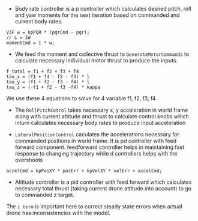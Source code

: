 * Body rate controller is a p controller which calculates desired pitch, roll and yaw moments for the next iteration based on commanded and current body rates.

```
V3F w = kpPQR * (pqrCmd - pqr);
// L = IW
momentCmd = I * w;
```

* We feed the moment and collective thrust to `GenerateMotorCommands` to calculate necessary individual motor thrust to produce the inputs.

```
f_total = f1 + f2 + f3 + f4
tau_x = (f1 + f4 - f2 - f3) * l
tau_y = (f1 + f2 - f3 - f4) * l
tau_z = (-f1 + f2 - f3 -f4) * kappa
```

We use these 4 equations to solve for 4 variable f1, f2, f3, f4

* The `RollPitchCotrol` takes necessary x, y acceleration in world frame along with current attitude and thrust to calculate control knobs which inturn calculates necessary body rates to produce input acceleration

* `LateralPositionControl` caculates the accelerations necessary for commanded positions in world frame. It is pd controller with feed forward component. feedforward controller helps in maintaining fast response to changing trajectory while d controllers helps with the overshoots

```
accelCmd = kpPosXY * posErr + kpVelXY * velErr + accelCmd;
```

* Altitude controller is a pid controller with feed forward which calculates necessary total thrust (taking current drone attitude into account) to go to commanded z target.

The `i term` is important here to correct steady state errors when actual drone has inconsistencies with the model.